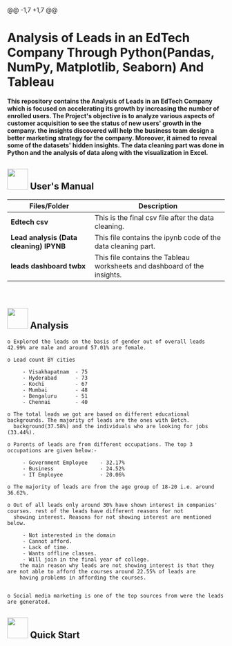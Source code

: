 @@ -1,7 +1,7 @@
# 
#  **Analysis of Leads in an EdTech Company Through Python(Pandas, NumPy, Matplotlib, Seaborn) And Tableau**

**This repository contains the Analysis of Leads in an EdTech Company which is focused on accelerating its growth by increasing the number of enrolled users. The Project's objective is to analyze various aspects of customer acquisition to see the status of new users' growth in the company. the insights discovered will help the business team design a better marketing strategy for the company. Moreover, it aimed to reveal some of the datasets' hidden insights. The data cleaning part was done in Python and the analysis of data along with the visualization in Excel.**

##  <img src="https://user-images.githubusercontent.com/106439762/181935629-b3c47bd3-77fb-4431-a11c-ff8ba0942b63.gif" width="48" height="48"> **User's Manual**

| Files/Folder| Description |
| ------------- | ------------- |
| **Edtech csv** | This is the final csv file after the data cleaning. |
| **Lead analysis (Data cleaning) IPYNB** | This file contains the ipynb code of the data cleaning part. |
| **leads dashboard twbx**  | This file contains the Tableau worksheets and dashboard of the insights.   |
<br>


##  <img src=https://user-images.githubusercontent.com/106439762/178428775-03d67679-9aa4-4b08-91e9-6eb6ed8faf66.gif  width="48" height="48"> Analysis


    
    o Explored the leads on the basis of gender out of overall leads 42.99% are male and around 57.01% are female.
    
    o Lead count BY cities 
    
         - Visakhapatnam  - 75
         - Hyderabad      - 73
         - Kochi          - 67
         - Mumbai         - 48
         - Bengaluru      - 51
         - Chennai        - 40
     
    o The total leads we got are based on different educational backgrounds. The majority of leads are the ones with Betch. 
      background(37.58%) and the individuals who are looking for jobs (33.44%).
  
    o Parents of leads are from different occupations. The top 3 occupations are given below:-
    
         - Government Employee    - 32.17%
         - Business               - 24.52%
         - IT Employee            - 20.06%
    
    o The majority of leads are from the age group of 18-20 i.e. around 36.62%.
    
    o Out of all leads only around 30% have shown interest in companies' courses. rest of the leads have different reasons for not 
      showing interest. Reasons for not showing interest are mentioned below.
      
         - Not interested in the domain
         - Cannot afford.
         - Lack of time.
         - Wants offline classes.
         - Will join in the final year of college.
        the main reason why leads are not showing interest is that they are not able to afford the courses around 22.55% of leads are 
        having problems in affording the courses. 
                

    o Social media marketing is one of the top sources from were the leads are generated.  

## <img src="https://user-images.githubusercontent.com/106439762/181937125-2a4b22a3-f8a9-4226-bbd3-df972f9dbbc4.gif" width="48" height="48" > Quick Start

